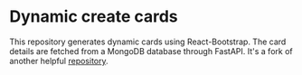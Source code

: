 # Dynamic create cards

This repository generates dynamic cards using React-Bootstrap. The card details are fetched from a MongoDB database through FastAPI. It's a fork of another helpful [repository](https://github.com/arslanah99/dynamic-cards-reactbootstrap).





